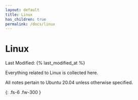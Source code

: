 ```yaml
---
layout: default
title: Linux
has_children: true
permalink: /docs/linux
---
```


# Linux
Last Modified: {% last_modified_at %}

Everything related to Linux is collected here.

All notes pertain to Ubuntu 20.04 unless otherwise specified.

{: .fs-6 .fw-300 }

